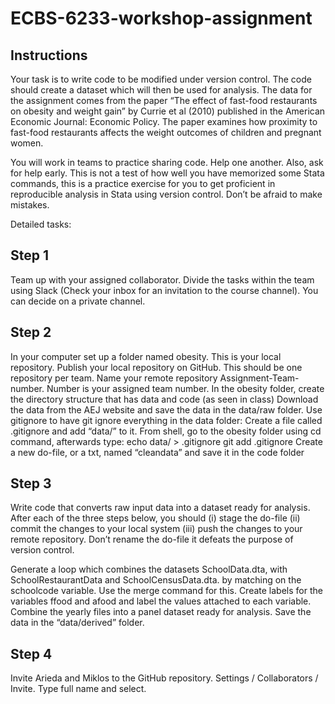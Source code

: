 # ECBS-6233-workshop-assignment

## Instructions

Your task is to write code to be modified under version control. The code should create a dataset which will then be used for analysis. The data for the assignment comes from the paper “The effect of fast-food restaurants on obesity and weight gain” by Currie et al (2010) published in the American Economic Journal: Economic Policy. The paper examines how proximity to fast-food restaurants affects the weight outcomes of children and pregnant women. 

You will work in teams to practice sharing code. Help one another. Also, ask for help early. This is not a test of how well you have memorized some Stata commands, this is a practice exercise for you to get proficient in reproducible analysis in Stata using version control. Don’t be afraid to make mistakes.

Detailed tasks:

## Step 1

Team up with your assigned collaborator.  Divide the tasks within the team using Slack (Check your inbox for an invitation to the course channel). You can decide on a private channel.

## Step 2

In your computer set up a folder named obesity. This is your local repository. 
Publish your local repository on GitHub. This should be one repository per team. Name your remote repository Assignment-Team-number. Number is your assigned team number.
In the obesity folder, create the directory structure that has data and code (as seen in class)
Download the data from the AEJ website and save the data in the data/raw folder.
Use gitignore to have git ignore everything in the data folder: Create a file called .gitignore and add “data/” to it. From shell, go to the obesity folder using cd command, afterwards type:
echo data/ > .gitignore
git add .gitignore
Create a new do-file, or a txt, named “cleandata” and save it in the code folder

## Step 3

Write code that converts raw input data into a dataset ready for analysis. After each of the three steps below, you should (i) stage the do-file (ii) commit the changes to your local system (iii) push the changes to your remote repository. Don’t rename the do-file it defeats the purpose of version control. 

Generate a loop which combines the datasets SchoolData<year>.dta, with SchoolRestaurantData<year> and SchoolCensusData<year>.dta. by matching on the schoolcode variable. Use the merge command for this.
 Create labels for the variables ffood and afood and label the values attached to each variable. 
Combine the yearly files into a panel dataset ready for analysis. Save the data in the “data/derived” folder. 

## Step 4

Invite Arieda and Miklos to the GitHub repository. Settings / Collaborators / Invite. Type full name and select.


